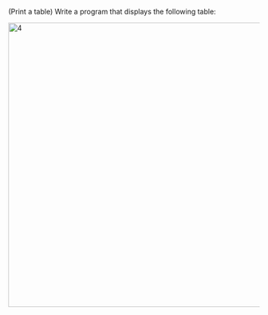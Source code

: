 (Print a table) Write a program that displays the following table:


<img width="569" alt="4" src="https://user-images.githubusercontent.com/110309198/198868764-deb79615-628b-4eea-997f-96f4da9a6d38.png">
